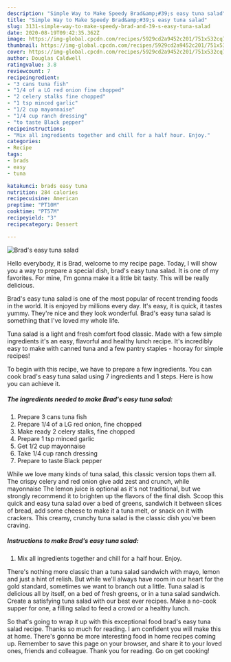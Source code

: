```yaml
---
description: "Simple Way to Make Speedy Brad&amp;#39;s easy tuna salad"
title: "Simple Way to Make Speedy Brad&amp;#39;s easy tuna salad"
slug: 3131-simple-way-to-make-speedy-brad-and-39-s-easy-tuna-salad
date: 2020-08-19T09:42:35.362Z
image: https://img-global.cpcdn.com/recipes/5929cd2a9452c201/751x532cq70/brads-easy-tuna-salad-recipe-main-photo.jpg
thumbnail: https://img-global.cpcdn.com/recipes/5929cd2a9452c201/751x532cq70/brads-easy-tuna-salad-recipe-main-photo.jpg
cover: https://img-global.cpcdn.com/recipes/5929cd2a9452c201/751x532cq70/brads-easy-tuna-salad-recipe-main-photo.jpg
author: Douglas Caldwell
ratingvalue: 3.8
reviewcount: 7
recipeingredient:
- "3 cans tuna fish"
- "1/4 of a LG red onion fine chopped"
- "2 celery stalks fine chopped"
- "1 tsp minced garlic"
- "1/2 cup mayonnaise"
- "1/4 cup ranch dressing"
- "to taste Black pepper"
recipeinstructions:
- "Mix all ingredients together and chill for a half hour. Enjoy."
categories:
- Recipe
tags:
- brads
- easy
- tuna

katakunci: brads easy tuna 
nutrition: 284 calories
recipecuisine: American
preptime: "PT10M"
cooktime: "PT57M"
recipeyield: "3"
recipecategory: Dessert

---
```



![Brad&#39;s easy tuna salad](https://img-global.cpcdn.com/recipes/5929cd2a9452c201/751x532cq70/brads-easy-tuna-salad-recipe-main-photo.jpg)

Hello everybody, it is Brad, welcome to my recipe page. Today, I will show you a way to prepare a special dish, brad&#39;s easy tuna salad. It is one of my favorites. For mine, I'm gonna make it a little bit tasty. This will be really delicious.

Brad&#39;s easy tuna salad is one of the most popular of recent trending foods in the world. It is enjoyed by millions every day. It's easy, it is quick, it tastes yummy. They're nice and they look wonderful. Brad&#39;s easy tuna salad is something that I've loved my whole life.

Tuna salad is a light and fresh comfort food classic. Made with a few simple ingredients it&#39;s an easy, flavorful and healthy lunch recipe. It&#39;s incredibly easy to make with canned tuna and a few pantry staples - hooray for simple recipes!


To begin with this recipe, we have to prepare a few ingredients. You can cook brad&#39;s easy tuna salad using 7 ingredients and 1 steps. Here is how you can achieve it.

<!--inarticleads1-->

##### The ingredients needed to make Brad&#39;s easy tuna salad:

1. Prepare 3 cans tuna fish
1. Prepare 1/4 of a LG red onion, fine chopped
1. Make ready 2 celery stalks, fine chopped
1. Prepare 1 tsp minced garlic
1. Get 1/2 cup mayonnaise
1. Take 1/4 cup ranch dressing
1. Prepare to taste Black pepper


While we love many kinds of tuna salad, this classic version tops them all. The crispy celery and red onion give add zest and crunch, while mayonnaise The lemon juice is optional as it&#39;s not traditional, but we strongly recommend it to brighten up the flavors of the final dish. Scoop this quick and easy tuna salad over a bed of greens, sandwich it between slices of bread, add some cheese to make it a tuna melt, or snack on it with crackers. This creamy, crunchy tuna salad is the classic dish you&#39;ve been craving. 

<!--inarticleads2-->

##### Instructions to make Brad&#39;s easy tuna salad:

1. Mix all ingredients together and chill for a half hour. Enjoy.


There&#39;s nothing more classic than a tuna salad sandwich with mayo, lemon and just a hint of relish. But while we&#39;ll always have room in our heart for the gold standard, sometimes we want to branch out a little. Tuna salad is delicious all by itself, on a bed of fresh greens, or in a tuna salad sandwich. Create a satisfying tuna salad with our best ever recipes. Make a no-cook supper for one, a filling salad to feed a crowd or a healthy lunch. 

So that's going to wrap it up with this exceptional food brad&#39;s easy tuna salad recipe. Thanks so much for reading. I am confident you will make this at home. There's gonna be more interesting food in home recipes coming up. Remember to save this page on your browser, and share it to your loved ones, friends and colleague. Thank you for reading. Go on get cooking!

